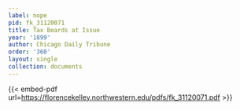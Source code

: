 ```yaml
---
label: nope
pid: fk_31120071
title: Tax Boards at Issue
year: '1899'
author: Chicago Daily Tribune
order: '360'
layout: single
collection: documents
---
```



{{< embed-pdf url=https://florencekelley.northwestern.edu/pdfs/fk_31120071.pdf >}}